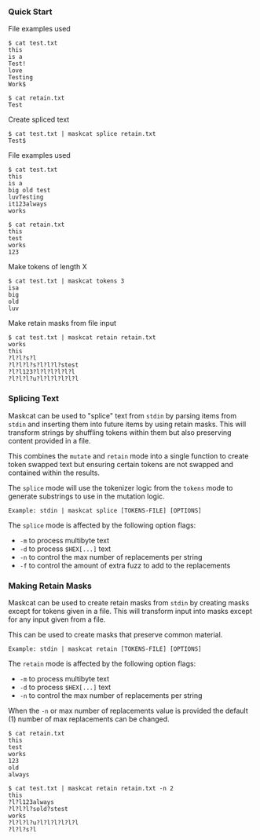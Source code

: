 ### Quick Start
File examples used
```
$ cat test.txt
this
is a
Test!
love
Testing
Work$

$ cat retain.txt
Test
```
Create spliced text
```
$ cat test.txt | maskcat splice retain.txt
Test$
```
File examples used
```
$ cat test.txt
this
is a
big old test
luvTesting
it123always
works

$ cat retain.txt
this
test
works
123
```
Make tokens of length X
```
$ cat test.txt | maskcat tokens 3
isa
big
old
luv
```
Make retain masks from file input
```
$ cat test.txt | maskcat retain retain.txt
works
this
?l?l?s?l
?l?l?l?s?l?l?l?stest
?l?l123?l?l?l?l?l?l
?l?l?l?u?l?l?l?l?l?l
```

### Splicing Text
Maskcat can be used to "splice" text from `stdin` by parsing items from `stdin`
and inserting them into future items by using retain masks. This will transform
strings by shuffling tokens within them but also preserving content provided in
a file. 

This combines the `mutate` and `retain` mode into a single function to create 
token swapped text but ensuring certain tokens are not swapped and contained
within the results. 

The `splice` mode will use the tokenizer logic from the `tokens` mode to
generate substrings to use in the mutation logic.

```
Example: stdin | maskcat splice [TOKENS-FILE] [OPTIONS]
```

The `splice` mode is affected by the following option flags:
- `-m` to process multibyte text
- `-d` to process `$HEX[...]` text
- `-n` to control the max number of replacements per string
- `-f` to control the amount of extra fuzz to add to the replacements

### Making Retain Masks
Maskcat can be used to create retain masks from `stdin` by creating masks
except for tokens given in a file. This will transform input into masks except
for any input given from a file.

This can be used to create masks that preserve common material.
```
Example: stdin | maskcat retain [TOKENS-FILE] [OPTIONS]
```

The `retain` mode is affected by the following option flags:
- `-m` to process multibyte text
- `-d` to process `$HEX[...]` text
- `-n` to control the max number of replacements per string

When the `-n` or max number of replacements value is provided the default (1)
number of max replacements can be changed.
```
$ cat retain.txt
this
test
works
123
old
always

$ cat test.txt | maskcat retain retain.txt -n 2
this
?l?l123always
?l?l?l?sold?stest
works
?l?l?l?u?l?l?l?l?l?l
?l?l?s?l
```
